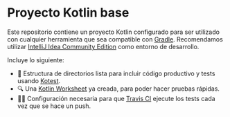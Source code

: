 # Proyecto Kotlin base

Este repositorio contiene un proyecto Kotlin configurado para ser utilizado con cualquier herramienta que sea compatible con [Gradle](https://gradle.org/). Recomendamos utilizar [IntelliJ Idea Community Edition](https://www.jetbrains.com/idea/) como entorno de desarrollo.

Incluye lo siguiente:

* :file_folder: Estructura de directorios lista para incluir código productivo y tests usando [Kotest](https://github.com/kotest/kotest).
* :mag: Una [Kotlin Worksheet](https://kotlinlang.org/docs/tutorials/quick-run.html#scratches-and-worksheets) ya creada, para poder hacer pruebas rápidas.
* :policewoman: Configuración necesaria para que [Travis CI](https://travis-ci.com/) ejecute los tests cada vez que se hace un push.
